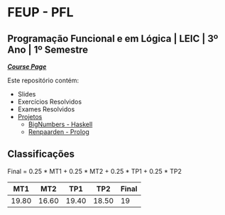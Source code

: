 # FEUP - PFL

## Programação Funcional e em Lógica | LEIC | 3º Ano | 1º Semestre


[***Course Page***](https://sigarra.up.pt/feup/pt/ucurr_geral.ficha_uc_view?pv_ocorrencia_id=484434)


Este repositório contém:
- Slides
- Exercícios Resolvidos
- Exames Resolvidos
- [Projetos](https://github.com/filipepcampos/feup-pfl-proj)
   - [BigNumbers - Haskell](https://github.com/filipepcampos/feup-pfl-proj/tree/master/BigNumbers)
   - [Renpaarden - Prolog](https://github.com/filipepcampos/feup-pfl-proj/tree/master/Renpaarden)

## Classificações

Final = 0.25 * MT1 + 0.25 * MT2 + 0.25 * TP1 + 0.25 * TP2

| MT1 | MT2 | TP1 | TP2 | Final
|---|---|---|---|---
| 19.80 | 16.60 | 19.40 | 18.50 | 19
